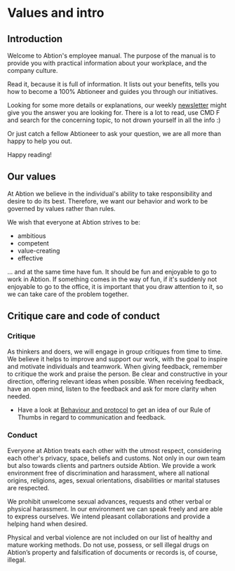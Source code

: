 # Values and intro

## Introduction
Welcome to Abtion's employee manual. The purpose of the manual is to provide you with practical information about your workplace, and the company culture.

Read it, because it is full of information. It lists out your benefits, tells you how to become a 100% Abtioneer and guides you through our initiatives. 

Looking for some more details or explanations, our weekly [newsletter](https://abtion.io/) might give you the answer you are looking for. There is a lot to read, use CMD F and search for the concerning topic, to not drown yourself in all the info :) 

Or just catch a fellow Abtioneer to ask your question, we are all more than happy to help you out.

Happy reading!

## Our values
At Abtion we believe in the individual's ability to take responsibility and desire to do its best. Therefore, we want our behavior and work to be governed by values rather than rules. 

We wish that everyone at Abtion strives to be:

- ambitious
- competent
- value-creating
- effective

… and at the same time have fun. 
It should be fun and enjoyable to go to work in Abtion. If something comes in the way of fun, if it's suddenly not enjoyable to go to the office, it is important that you draw attention to it, so we can take care of the problem together.

## Critique care and code of conduct

### Critique

As thinkers and doers, we will engage in group critiques from time to time. We believe it helps to improve and support our work, with the goal to inspire and motivate individuals and teamwork. When giving feedback, remember to critique the work and praise the person. Be clear and constructive in your direction, offering relevant ideas when possible. When receiving feedback, have an open mind, listen to the feedback and ask for more clarity when needed.

- Have a look at [Behaviour and protocol](https://inside.abtion.com/behaviour_and_protocol/code_reviews.html) to get an idea of our Rule of Thumbs in regard to communication and feedback. 

### Conduct

Everyone at Abtion treats each other with the utmost respect, considering each other's privacy, space, beliefs and customs. Not only in our own team but also towards clients and partners outside Abtion. We provide a work environment free of discrimination and harassment, where all national origins, religions, ages, sexual orientations, disabilities or marital statuses are respected. 

We prohibit unwelcome sexual advances, requests and other verbal or physical harassment. In our environment we can speak freely and are able to express ourselves. We intend pleasant collaborations and provide a helping hand when desired. 

Physical and verbal violence are not included on our list of healthy and mature working methods. 
Do not use, possess, or sell illegal drugs on Abtion’s property and falsification of documents or records is, of course, illegal.

